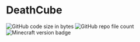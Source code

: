 # DeathCube
![GitHub code size in bytes](https://img.shields.io/github/languages/code-size/Harmex/DeathCube)
![GitHub repo file count](https://img.shields.io/github/directory-file-count/Harmex/DeathCube)
![Minecraft version badge](https://img.shields.io/badge/Minecraft%20Version-1.19.1-green)
